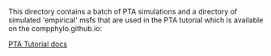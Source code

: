 This directory contains a batch of PTA simulations and a directory
of simulated 'empirical' msfs that are used in the PTA tutorial
which is available on the compphylo.github.io:

[PTA Tutorial docs](https://compphylo.github.io/MexicoCity2023/)
